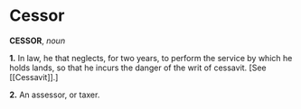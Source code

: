# Cessor

**CESSOR**, _noun_

**1.** In law, he that neglects, for two years, to perform the service by which he holds lands, so that he incurs the danger of the writ of cessavit. \[See [[Cessavit]].\]

**2.** An assessor, or taxer.